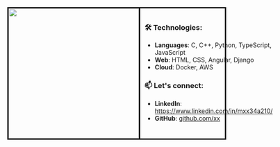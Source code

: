 <div style="display: flex; border: 3px solid black;">
  <div style="border-right: 3px solid black; padding: 0;">
    <img src="https://github.com/user-attachments/assets/4e759c19-2a67-43a1-abf8-9636f29692b8" width="300" style="display: block; border: 0;" />
  </div>
  <div style="padding: 10px;">
    <h3>🛠️ Technologies:</h3>
    <ul>
      <li><strong>Languages</strong>: C, C++, Python, TypeScript, JavaScript</li>
      <li><strong>Web</strong>: HTML, CSS, Angular, Django</li>
      <li><strong>Cloud</strong>: Docker, AWS</li>
    </ul>
    <h3>📫 Let's connect:</h3>
    <ul>
      <li><strong>LinkedIn</strong>: <a href="https://www.linkedin.com/in/mxx" target="_blank">https://www.linkedin.com/in/mxx34a210/</a></li>
      <li><strong>GitHub</strong>: <a href="https://github.com/xx" target="_blank">github.com/xx</a></li>
    </ul>
  </div>
</div>
